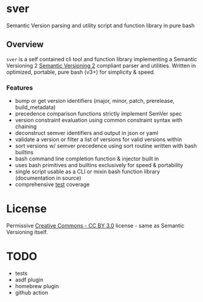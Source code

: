 # sver
Semantic Version parsing and utility script and function library in pure bash

## Overview
`sver` is a self contained cli tool and function library implementing a Semantic
Versioning 2 [Semantic Versioning 2](https://semver.org) compliant parser and
utilities. Written in optimized, portable, pure bash (v3+) for simplicity & speed.

### Features
- bump or get version identifiers (major, minor, patch, prerelease, build_metadata)
- precedence comparison functions strictly implement SemVer spec
- version constraint evaluation using common constraint syntax with chaining
- deconstruct semver identifiers and output in json or yaml
- validate a version or filter a list of versions for valid versions within
- sort versions w/ semver precedence using sort routine written with bash builtins
- bash command line completion function & injector built in
- uses bash primitives and builtins exclusively for speed & portability
- single script usable as a CLI or mixin bash function library (documentation in source)
- comprehensive [test](tests) coverage

# License
Permissive [Creative Commons - CC BY 3.0](https://creativecommons.org/licenses/by/3.0/)
license - same as Semantic Versioning itself.

# TODO
- tests
- asdf plugin
- homebrew plugin
- github action

